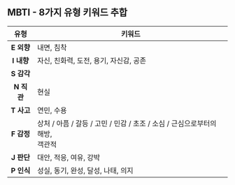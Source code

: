 <h2>MBTI - 8가지 유형 키워드 추합</h2>

| 유형 | 키워드 |
| :---: | ----- |
| <b>E 외향</b> | 내면, 침착 |
| <b>I 내향</b> | 자신, 친화력, 도전, 용기, 자신감, 공존 |
| <b>S 감각</b> | |
| <b>N 직관</b> | 현실 |
| <b>T 사고</b> | 연민, 수용 |
| <b>F 감정</b> | 상처 / 아픔 / 갈등 / 고민 / 민감 / 초조 / 소심 / 근심으로부터의 해방, <br>  객관적 |
| <b>J 판단</b> | 대안, 적응, 여유, 강박 |
| <b>P 인식</b> | 성실, 동기, 완성, 달성, 나태, 의지 |